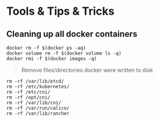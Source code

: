 # Tools & Tips & Tricks

## Cleaning up all docker containers
```
docker rm -f $(docker ps -aq)
docker volume rm -f $(docker volume ls -q)
docker rmi -f $(docker images -q)
```

> Remove files/directories docker were written to disk
```
rm -rf /var/lib/etcd/
rm -rf /etc/kubernetes/
rm -rf /etc/cni/
rm -rf /opt/cni/
rm -rf /var/lib/cni/
rm -rf /var/run/calico/
rm -rf /var/lib/rancher
```
